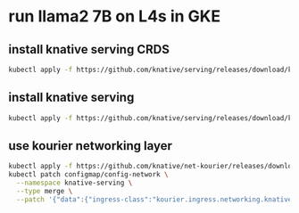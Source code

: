 # run llama2 7B on L4s in GKE

## install knative serving CRDS

```bash
kubectl apply -f https://github.com/knative/serving/releases/download/knative-v1.13.1/serving-crds.yaml
```

## install knative serving

```bash
kubectl apply -f https://github.com/knative/serving/releases/download/knative-v1.13.1/serving-core.yaml
```

## use kourier networking layer

```bash
kubectl apply -f https://github.com/knative/net-kourier/releases/download/knative-v1.13.0/kourier.yaml
kubectl patch configmap/config-network \
  --namespace knative-serving \
  --type merge \
  --patch '{"data":{"ingress-class":"kourier.ingress.networking.knative.dev"}}'
```